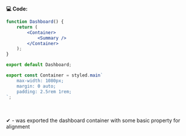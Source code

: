 <label><strong>💻 Code: </strong></label>

```jsx
function Dashboard() {
	return (
		<Container>
			<Summary />
		</Container>
	);
}

export default Dashboard;

```

```jsx
export const Container = styled.main`
	max-width: 1080px;
	margin: 0 auto;
	padding: 2.5rem 1rem;
`;
```

<br>
<br>
<label>✔ - was exported the dashboard container with some basic property for alignment </label>

